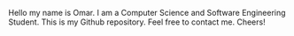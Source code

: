 Hello my name is Omar. I am a Computer Science and Software Engineering Student.
This is my Github repository.
Feel free to contact me.
Cheers!

<!---
OmarLakhlifi/OmarLakhlifi is a ✨ special ✨ repository because its `README.md` (this file) appears on your GitHub profile.
You can click the Preview link to take a look at your changes.
--->
